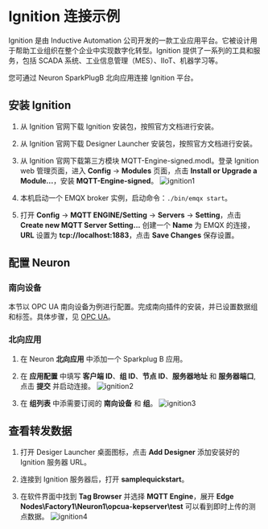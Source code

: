 # Ignition 连接示例

Ignition 是由 Inductive Automation 公司开发的一款工业应用平台。它被设计用于帮助工业组织在整个企业中实现数字化转型。Ignition 提供了一系列的工具和服务，包括 SCADA 系统、工业信息管理（MES）、IIoT、机器学习等。

您可通过 Neuron SparkPlugB 北向应用连接 Ignition 平台。

## 安装 Ignition

1. 从 Ignition 官网下载 Ignition 安装包，按照官方文档进行安装。

2. 从 Ignition 官网下载 Designer Launcher 安装包，按照官方文档进行安装。

3. 从 Ignition 官网下载第三方模块 MQTT-Engine-signed.modl。登录 Ignition web 管理页面，进入 **Config** -> **Modules** 页面，点击 **Install or Upgrade a Module...**，安装 **MQTT-Engine-signed**。
![ignition1](./assets/ignition1.jpg)

4. 本机启动一个 EMQX broker 实例，启动命令：`./bin/emqx start`。

5. 打开 **Config** -> **MQTT ENGINE/Setting** -> **Servers** -> **Setting**，点击 **Create new MQTT Server Setting...** 创建一个 **Name** 为 EMQX 的连接， **URL** 设置为 **tcp://localhost:1883**，点击 **Save Changes** 保存设置。

## 配置 Neuron

### 南向设备

本节以 OPC UA 南向设备为例进行配置。完成南向插件的安装，并已设置数据组和标签。具体步骤，见 [OPC UA](../../south-devices/opc-ua/overview.md)。

### 北向应用

1. 在 Neuron **北向应用** 中添加一个 Sparkplug B 应用。

2. 在 **应用配置** 中填写 **客户端 ID**、**组 ID**、**节点 ID**、**服务器地址** 和 **服务器端口**, 点击 **提交** 并启动连接。
![ignition2](./assets/ignition2.jpg)

3. 在 **组列表** 中添需要订阅的 **南向设备** 和 **组**。
![ignition3](./assets/ignition3.jpg)

## 查看转发数据

1. 打开 Desiger Launcher 桌面图标，点击 **Add Designer** 添加安装好的 Ignition 服务器 URL。

2. 连接到 Ignition 服务器后，打开 **samplequickstart**。

3. 在软件界面中找到 **Tag Browser** 并选择 **MQTT Engine**，展开 **Edge Nodes\Factory1\Neuron1\opcua-kepserver\test** 可以看到即时上传的测点数据。
![ignition4](./assets/ignition4.jpg)